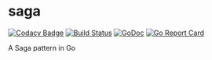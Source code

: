 # saga

[![Codacy Badge](https://api.codacy.com/project/badge/Grade/e7abb59c0b764604bf57cb1e33772751)](https://app.codacy.com/app/vanbong/saga?utm_source=github.com&utm_medium=referral&utm_content=bongnv/saga&utm_campaign=badger)
[![Build Status](https://travis-ci.org/bongnv/saga.svg?branch=master)](https://travis-ci.org/bongnv/saga)
[![GoDoc](https://godoc.org/github.com/bongnv/saga?status.svg)](https://godoc.org/github.com/bongnv/saga)
[![Go Report Card](https://goreportcard.com/badge/github.com/bongnv/saga)](https://goreportcard.com/report/github.com/bongnv/saga)

A Saga pattern in Go
